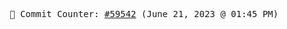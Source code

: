 <p align="center">
    <samp>
        📮 Commit Counter: <a href="https://github.com/Javascript-void0/Javascript-void0/commits/main">#59542</a> (June 21, 2023 @ 01:45 PM)
    </samp>
</p>